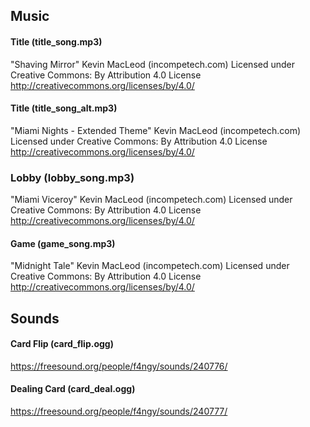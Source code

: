 ## Music
#### Title (title_song.mp3)
"Shaving Mirror" Kevin MacLeod (incompetech.com)
Licensed under Creative Commons: By Attribution 4.0 License
http://creativecommons.org/licenses/by/4.0/

#### Title (title_song_alt.mp3)
"Miami Nights - Extended Theme" Kevin MacLeod (incompetech.com)
Licensed under Creative Commons: By Attribution 4.0 License
http://creativecommons.org/licenses/by/4.0/

### Lobby (lobby_song.mp3)
"Miami Viceroy" Kevin MacLeod (incompetech.com)
Licensed under Creative Commons: By Attribution 4.0 License
http://creativecommons.org/licenses/by/4.0/

#### Game (game_song.mp3)
"Midnight Tale" Kevin MacLeod (incompetech.com)
Licensed under Creative Commons: By Attribution 4.0 License
http://creativecommons.org/licenses/by/4.0/

## Sounds
#### Card Flip (card_flip.ogg)
https://freesound.org/people/f4ngy/sounds/240776/

#### Dealing Card (card_deal.ogg)
https://freesound.org/people/f4ngy/sounds/240777/